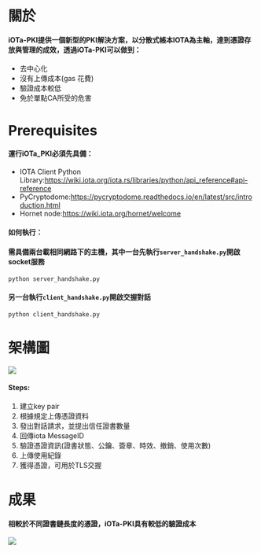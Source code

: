 
# 關於
#### iOTa-PKI提供一個新型的PKI解決方案，以分散式帳本IOTA為主軸，達到憑證存放與管理的成效，透過iOTa-PKI可以做到：
* 去中心化
* 沒有上傳成本(gas 花費)
* 驗證成本較低
* 免於單點CA所受的危害

# Prerequisites
#### 運行iOTa_PKI必須先具備：
* IOTA Client Python Library:https://wiki.iota.org/iota.rs/libraries/python/api_reference#api-reference
* PyCryptodome:https://pycryptodome.readthedocs.io/en/latest/src/introduction.html
* Hornet node:https://wiki.iota.org/hornet/welcome

#### 如何執行：
#### 需具備兩台載相同網路下的主機，其中一台先執行`server_handshake.py`開啟socket服務
`python server_handshake.py`


#### 另一台執行`client_handshake.py`開啟交握對話

`python client_handshake.py`
# 架構圖
![](https://i.imgur.com/9spGWOE.png)

#### Steps:
1. 建立key pair
2. 根據規定上傳憑證資料
3. 發出對話請求，並提出信任證書數量
4. 回傳iota MessageID
5. 驗證憑證資訊(證書狀態、公鑰、簽章、時效、撤銷、使用次數)
6. 上傳使用紀錄
7. 獲得憑證，可用於TLS交握

# 成果
#### 相較於不同證書鏈長度的憑證，iOTa-PKI具有較低的驗證成本
![](https://i.imgur.com/eOdqKzj.jpg)





